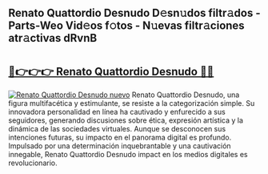 ## Renato Quattordio Desnudo D𝚎sn𝚞dos filtr𝚊dos - Parts-Weo Vid𝚎os f𝚘tos - N𝚞evas filtr𝚊ciones atr𝚊ctivas dRvnB

# <h2><a href="http://mb8dne.tromn.icu/?c=Renato+Quattordio+Desnudo">🔗👉👉👉 Renato Quattordio Desnudo 🔗🔗</a></h2>

[![Renato Quattordio Desnudo nuevo](https://i.imgur.com/pEAQMta.gif)](http://mb8dne.tromn.icu/?c=Renato+Quattordio+Desnudo)
Renato Quattordio Desnudo, una figura multifacética y estimulante, se resiste a la categorización simple. Su innovadora personalidad en línea ha cautivado y enfurecido a sus seguidores, generando discusiones sobre ética, expresión artística y la dinámica de las sociedades virtuales. Aunque se desconocen sus intenciones futuras, su impacto en el panorama digital es profundo. Impulsado por una determinación inquebrantable y una cautivación innegable, Renato Quattordio Desnudo impact en los medios digitales es revolucionario.
